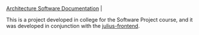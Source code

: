 [Architecture Software Documentation](https://docs.google.com/document/d/1s4usCP6rROECnTqg97EUGO6W2PARVF5A2OdLVb2ksm0/edit?usp=sharing)
                                                         |

This is a project developed in college for the Software Project course, and it was developed in conjunction with the [julius-frontend](https://github.com/caiovelp/julius-frontend).
